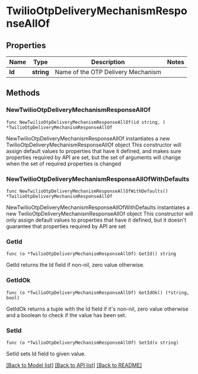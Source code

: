 # TwilioOtpDeliveryMechanismResponseAllOf

## Properties

Name | Type | Description | Notes
------------ | ------------- | ------------- | -------------
**Id** | **string** | Name of the OTP Delivery Mechanism | 

## Methods

### NewTwilioOtpDeliveryMechanismResponseAllOf

`func NewTwilioOtpDeliveryMechanismResponseAllOf(id string, ) *TwilioOtpDeliveryMechanismResponseAllOf`

NewTwilioOtpDeliveryMechanismResponseAllOf instantiates a new TwilioOtpDeliveryMechanismResponseAllOf object
This constructor will assign default values to properties that have it defined,
and makes sure properties required by API are set, but the set of arguments
will change when the set of required properties is changed

### NewTwilioOtpDeliveryMechanismResponseAllOfWithDefaults

`func NewTwilioOtpDeliveryMechanismResponseAllOfWithDefaults() *TwilioOtpDeliveryMechanismResponseAllOf`

NewTwilioOtpDeliveryMechanismResponseAllOfWithDefaults instantiates a new TwilioOtpDeliveryMechanismResponseAllOf object
This constructor will only assign default values to properties that have it defined,
but it doesn't guarantee that properties required by API are set

### GetId

`func (o *TwilioOtpDeliveryMechanismResponseAllOf) GetId() string`

GetId returns the Id field if non-nil, zero value otherwise.

### GetIdOk

`func (o *TwilioOtpDeliveryMechanismResponseAllOf) GetIdOk() (*string, bool)`

GetIdOk returns a tuple with the Id field if it's non-nil, zero value otherwise
and a boolean to check if the value has been set.

### SetId

`func (o *TwilioOtpDeliveryMechanismResponseAllOf) SetId(v string)`

SetId sets Id field to given value.



[[Back to Model list]](../README.md#documentation-for-models) [[Back to API list]](../README.md#documentation-for-api-endpoints) [[Back to README]](../README.md)


